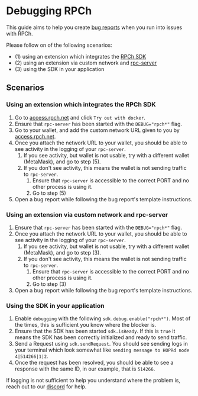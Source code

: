 # Debugging RPCh

This guide aims to help you create [bug reports](https://github.com/Rpc-h/RPCh/issues/new?assignees=&labels=bug&projects=&template=bug.md&title=)
when you run into issues with RPCh.

Please follow on of the following scenarios:

- (1) using an extension which integrates the [RPCh SDK](https://github.com/Rpc-h/RPCh/tree/main/packages/sdk#rpch-sdk)
- (2) using an extension via custom network and [rpc-server](https://github.com/Rpc-h/RPCh/tree/main/apps/rpc-server#rpch-rpc-server)
- (3) using the SDK in your application

## Scenarios

### Using an extension which integrates the RPCh SDK

1. Go to [access.rpch.net](https://access.rpch.net/) and click `Try out with docker`.
2. Ensure that `rpc-server` has been started with the `DEBUG="rpch*"` flag.
3. Go to your wallet, and add the custom network URL given to you by [access.rpch.net](https://access.rpch.net/).
4. Once you attach the network URL to your wallet, you should be able to see activity in the logging of your `rpc-server`.
   1. If you see activity, but wallet is not usable, try with a different wallet (MetaMask), and go to step (5).
   2. If you don't see activity, this means the wallet is not sending traffic to `rpc-server`.
      1. Ensure that `rpc-server` is accessible to the correct PORT and no other process is using it.
      2. Go to step (5)
5. Open a bug report while following the bug report's template instructions.

### Using an extension via custom network and rpc-server

1. Ensure that `rpc-server` has been started with the `DEBUG="rpch*"` flag.
2. Once you attach the network URL to your wallet, you should be able to see activity in the logging of your `rpc-server`.
   1. If you see activity, but wallet is not usable, try with a different wallet (MetaMask), and go to step (3).
   2. If you don't see activity, this means the wallet is not sending traffic to `rpc-server`.
      1. Ensure that `rpc-server` is accessible to the correct PORT and no other process is using it.
      2. Go to step (3)
3. Open a bug report while following the bug report's template instructions.

### Using the SDK in your application

1. Enable `debugging` with the following `sdk.debug.enable("rpch*")`. Most of the times, this is sufficient you know where the blocker is.
2. Ensure that the SDK has been started `sdk.isReady`. If this is `true` it means the SDK has been correctly initialized and ready to send traffic.
3. Send a Request using `sdk.sendRequest`. You should see sending logs in your terminal which look somewhat like `sending message to HOPRd node 4|514266|1|2`.
4. Once the request has been resolved, you should be able to see a response with the same ID, in our example, that is `514266`.

If logging is not sufficient to help you understand where the problem is, reach out to our [discord](https://discord.com/invite/VRyTQTNBTy) for help.

